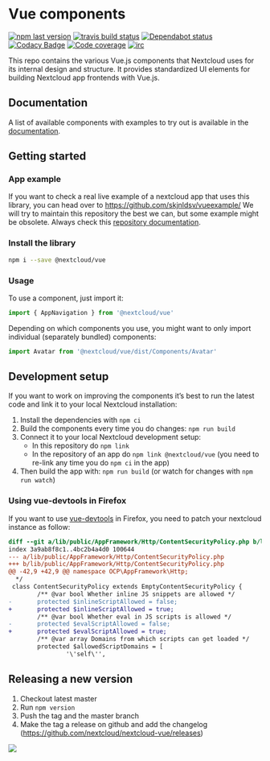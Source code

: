 # Vue components

[![npm last version](https://img.shields.io/npm/v/@nextcloud/vue.svg?style=flat-square)](https://www.npmjs.com/package/@nextcloud/vue)
[![travis build status](https://img.shields.io/travis/com/nextcloud/nextcloud-vue/master.svg?style=flat-square)](https://travis-ci.com/nextcloud/nextcloud-vue)
[![Dependabot status](https://img.shields.io/badge/Dependabot-enabled-brightgreen.svg?longCache=true&style=flat-square&logo=dependabot)](https://dependabot.com)
[![Codacy Badge](https://img.shields.io/codacy/grade/57e9764b68904cbf8f9e050c33340ab4.svg?style=flat-square)](https://app.codacy.com/app/nextcloud/nextcloud-vue)
[![Code coverage](https://img.shields.io/codecov/c/github/nextcloud/nextcloud-vue.svg?style=flat-square)](https://codecov.io/gh/nextcloud/nextcloud-vue/)
[![irc](https://img.shields.io/badge/IRC-%23nextcloud--dev%20on%20freenode-blue.svg?style=flat-square)](https://webchat.freenode.net/?channels=nextcloud-dev)

This repo contains the various Vue.js components that Nextcloud uses for its internal design and structure. It provides standardized UI elements for building Nextcloud app frontends with Vue.js.

## Documentation

A list of available components with examples to try out is available in the [documentation](https://nextcloud-vue-components.netlify.app).

## Getting started

### App example
If you want to check a real live example of a nextcloud app that uses this library, you can head over to https://github.com/skjnldsv/vueexample/
We will try to maintain this repository the best we can, but some example might be obsolete. Always check this [repository documentation](#documentation).

### Install the library

```bash
npm i --save @nextcloud/vue
```

### Usage

To use a component, just import it:

```js
import { AppNavigation } from '@nextcloud/vue'
```

Depending on which components you use, you might want to only import individual (separately bundled) components:

```js
import Avatar from '@nextcloud/vue/dist/Components/Avatar'
```


## Development setup

If you want to work on improving the components it’s best to run the latest code and link it to your local Nextcloud installation:

1. Install the dependencies with `npm ci`
2. Build the components every time you do changes: `npm run build`
3. Connect it to your local Nextcloud development setup:
    - In this repository do `npm link`
    - In the repository of an app do `npm link @nextcloud/vue` (you need to re-link any time you do `npm ci` in the app)
4. Then build the app with: `npm run build` (or watch for changes with `npm run watch`)

### Using vue-devtools in Firefox

If you want to use [vue-devtools](https://github.com/vuejs/vue-devtools) in Firefox, you need to patch your nextcloud instance as follow:

```diff
diff --git a/lib/public/AppFramework/Http/ContentSecurityPolicy.php b/lib/public/AppFramework/Http/ContentSecurityPolicy.php
index 3a9ab8f8c1..4bc2b4a4d0 100644
--- a/lib/public/AppFramework/Http/ContentSecurityPolicy.php
+++ b/lib/public/AppFramework/Http/ContentSecurityPolicy.php
@@ -42,9 +42,9 @@ namespace OCP\AppFramework\Http;
  */
 class ContentSecurityPolicy extends EmptyContentSecurityPolicy {
        /** @var bool Whether inline JS snippets are allowed */
-       protected $inlineScriptAllowed = false;
+       protected $inlineScriptAllowed = true;
        /** @var bool Whether eval in JS scripts is allowed */
-       protected $evalScriptAllowed = false;
+       protected $evalScriptAllowed = true;
        /** @var array Domains from which scripts can get loaded */
        protected $allowedScriptDomains = [
                '\'self\'',
```

## Releasing a new version

1. Checkout latest master
2. Run `npm version`
3. Push the tag and the master branch
4. Make the tag a release on github and add the changelog (https://github.com/nextcloud/nextcloud-vue/releases)

<a href="https://www.netlify.com">
  <img src="https://www.netlify.com/img/global/badges/netlify-dark.svg"/>
</a>
